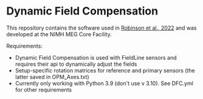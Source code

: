 # Dynamic Field Compensation

This repository contains the software used in [Robinson et al., 2022](https://www.sciencedirect.com/science/article/pii/S1053811922006747?via%3Dihub) and was developed at the NIMH MEG Core Facility. 

Requirements:
- Dynamic Field Compensation is used with FieldLine sensors and requires their api to dynamically adjust the fields
- Setup-specific rotation matrices for reference and primary sensors (the latter saved in OPM_Axes.txt)
- Currently only working with Python 3.9 (don't use v 3.10). See DFC.yml for other requirements 
